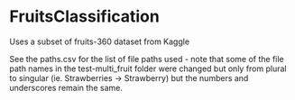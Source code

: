 # FruitsClassification
Uses a subset of fruits-360 dataset from Kaggle 

See the paths.csv for the list of file paths used - note that some of the file path names in the test-multi_fruit folder were changed but only from plural to singular (ie. Strawberries -> Strawberry) but the numbers and underscores remain the same. 
